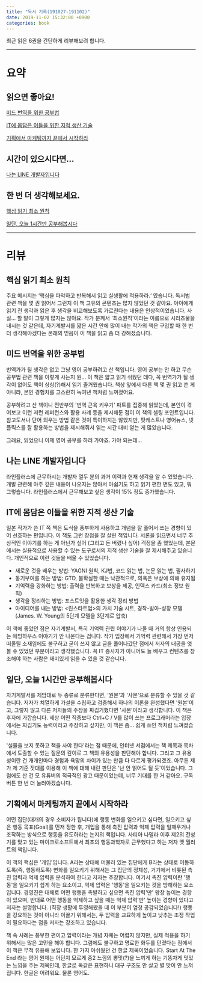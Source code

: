 ```yaml
---
title: "독서 기록(191027-191102)"
date: 2019-11-02 15:32:00 +0900
categories: book
---
```


최근 읽은 6권을 간단하게 리뷰해보려 합니다.

---
 
 
 
 
 
# 요약  

## 읽으면 좋아요!  

[미드 번역을 위한 공부법](http://www.aladin.co.kr/shop/wproduct.aspx?ItemId=208660337)  

[IT에 몸담은 이들을 위한 지적 생산 기술](http://www.aladin.co.kr/shop/wproduct.aspx?ItemId=210195417)  

[기획에서 마케팅까지 끝에서 시작하라](http://www.aladin.co.kr/shop/wproduct.aspx?ItemId=209138863)  

## 시간이 있으시다면...  

[나는 LINE 개발자입니다](http://www.aladin.co.kr/shop/wproduct.aspx?ItemId=204587884)

## 한 번 더 생각해보세요.  

[핵심 읽기 최소 원칙](http://www.aladin.co.kr/shop/wproduct.aspx?ItemId=208632080)  

[일단, 오늘 1시간만 공부해봅시다](http://www.aladin.co.kr/shop/wproduct.aspx?ItemId=195380024)  


---


# 리뷰



## 핵심 읽기 최소 원칙 

주요 메시지는 ‘핵심을 파악하고 반복해서 읽고 실생활에 적용하라.‘ 였습니다. 독서법 관련 책을 몇 권 읽어서 그런지 이 책 고유의 콘텐츠는 많지 않았던 것 같아요. 아이에게 읽기 전 생각과 읽은 후 생각을 비교해보도록 가르친다는 내용은 인상적이었습니다. 사실... 할 말이 그렇게 많지는 않아요. 작가 분께서 '최소원칙'이라는 이름으로 시리즈물을 내시는 것 같은데, 자기계발서를 짧은 시간 안에 많이 내는 작가의 책은 구입할 때 한 번 더 생각해야겠다는 본래의 믿음이 이 책을 읽고 좀 더 강해졌습니다.  



## 미드 번역을 위한 공부법

번역가가 될 생각은 없고 그냥 영어 공부하려고 산 책입니다. 영어 공부는 안 하고 무슨 공부법 관련 책을 이렇게 사는지 원... 이 책은 얇고 읽기 쉬웠던 데다, 꼭 번역가가 될 생각이 없어도 책이 싱싱(?)해서 읽기 즐거웠습니다. 책상 앞에서 다른 책 몇 권 읽고 쓴 게 아니라, 본인 경험치를 고스란히 녹여낸 책처럼 느껴졌어요.

공부하려고 산 책이니 전반부의 '번역 근육 키우기' 파트를 집중해 읽었는데, 본인이 겪어보고 이런 저런 레퍼런스와 활용 사례 등을 제시해둔 점이 이 책의 셀링 포인트입니다. 참고도서나 단어 외우는 방법 같은 것이 특이하지는 않았지만, 팟캐스트나 영어뉴스, 넷플릭스를 잘 활용하는 방법을 제시해줘서 읽는 시간 대비 얻는 게 많았습니다.

그래요, 읽었으니 이제 영어 공부를 하러 가야죠. 가야 되는데...  



## 나는 LINE 개발자입니다

라인플러스에 근무하시는 개발자 열두 분의 과거 이력과 현재 생각을 알 수 있었습니다. 개발 관련해 아주 깊은 내용이 나오지는 않아서 아쉽기도 하고 읽기 편한 면도 있고, 뭐 그렇습니다. 라인플러스에서 근무해보고 싶은 생각이 15% 정도 증가했습니다.  



## IT에 몸담은 이들을 위한 지적 생산 기술

일본 작가가 쓴 IT 쪽 책은 도식을 풍부하게 사용하고 개념을 잘 풀어서 쓰는 경향이 있어 선호하는 편입니다. 이 책도 그런 장점을 잘 살린 책입니다. 서론을 읽으면서 너무 추상적인 이야기를 하는 게 아닌가 싶어 (그리고 돈 버렸나 싶어) 걱정을 좀 했었는데, 본문에서는 실용적으로 사용할 수 있는 도구로서의 지적 생산 기술을 잘 제시해주고 있습니다. 개인적으로 이런 것들을 배울 수 있었습니다.

- 새로운 것을 배우는 방법: YAGNI 원칙, KJ법, 코드 읽는 법, 논문 읽는 법, 필사하기
- 동기부여를 하는 방법: GTD, 불확실한 때는 낙관적으로, 의욕은 보상에 의해 유지됨
- 기억력을 강화하는 방법: 출력을 반복하고 보상을 제공, 인덱스 카드(최소 정보 원칙)
- 생각을 정리하는 방법: 포스트잇을 활용한 생각 정리 방법
- 아이디어를 내는 방법: <린스타트업>의 가치 기술 시트, 경작-발아-성장 모델 (James. W. Young의 5단계 모델을 3단계로 압축)

이 책에 좋았던 점은 자기계발서, 특히 기억력 관련 이야기가 나올 때 거의 항상 인용되는 에빙하우스 이야기가 안 나온다는 겁니다. 작가 입장에서 기억력 관련해서 가장 먼저 떠올릴 소재임에도 불구하고 굳이 쓰지 않고 글을 풀어나갔단 점에서 저자의 내공을 엿볼 수 있었던 부분이라고 생각했습니다. 꼭 IT 종사자가 아니어도 늘 배우고 컨텐츠를 창조해야 하는 사람은 재미있게 읽을 수 있을 것 같습니다.  



## 일단, 오늘 1시간만 공부해봅시다

자기계발서를 제맘대로 두 종류로 분류한다면, '원본'과 '사본'으로 분류할 수 있을 것 같습니다. 저자가 치열하게 가설을 수립하고 검증해서 하나의 이론을 완성했다면 '원본'이고, 그렇지 않고 다른 저자들의 주장을 짜깁기했다면 '사본'이라고 생각합니다. 이 책은 후자에 가깝습니다. 세상 어떤 직종보다 Ctrl+C / V를 많이 쓰는 프로그래머라는 입장에서는 짜깁기도 능력이라고 주장하고 싶지만, 이 책은 좀... 쉽게 쓰인 책처럼 느껴졌습니다.

'실물을 보지 못하고 책을 사야 한다'라는 점 때문에, 인터넷 서점에서는 책 제목과 목차에서 도출할 수 있는 질문의 깊이로 그 책의 유용성을 판단해야 합니다. 그리고 그 유용성이란 건 개개인마다 경험과 욕망의 차이가 있는 만큼 다 다르게 평가되겠죠. 아무튼 제가 제 기준 잣대를 이용해 이 책에 대해 내린 판단은 '난 안 읽어도 될 듯'이었습니다. 그럼에도 산 건 모 유튜버의 적극적인 광고 때문이었는데, 너무 기대를 한 거 같아요. 구독 버튼 한 번 더 눌러야겠습니다.  



## 기획에서 마케팅까지 끝에서 시작하라

어떤 집단(대개의 경우 소비자가 됩니다)에 행동 변화를 일으키고 싶다면, 일으키고 싶은 행동 목표(Goal)를 먼저 정한 후, 개입을 통해 촉진 압력과 억제 압력을 일깨우거나 조작하는 방식으로 행동을 유도하라는 논지의 책입니다. 사티아 나델라 이후 제2의 전성기를 맞고 있는 마이크로소프트에서 최초의 행동과학자로 근무했다고 하는 저자 맷 월러트의 책입니다.

이 책의 핵심은 '개입'입니다. A라는 상태에 머물러 있는 집단에게 B라는 상태로 이동하도록(즉, 행동하도록) 변화를 일으키기 위해서는 그 집단의 정체성, 거기에서 비롯된 촉진 압력과 억제 압력을 분석하여 한다고 저자는 주장합니다. 여기서 촉진 압력이란 '행동'을 일으키기 쉽게 하는 요소이고, 억제 압력은 '행동'을 일으키는 것을 방해하는 요소입니다. 경영진은 대체로 어떤 행동을 촉발하고 싶으면 촉진 압력'만' 왕창 높이는 경향이 있으며, 반대로 어떤 행동을 억제하고 싶을 때는 억제 압력'만' 높이는 경향이 있다고 저자는 설명합니다. (직장 생활에 투영해봤을 때 이 부분이 엄청 공감되었습니다!) 행동을 강요하는 것이 아니라 이끌기 위해서는, 두 압력을 교묘하게 높이고 낮추는 조정 작업이 필요하다는 점을 저자는 강조하고 있습니다.

책 속 사례는 풍부한 편이고 압력이라는 개념 자체는 어렵지 않지만, 실제 적용을 하기 위해서는 많은 고민을 해야 합니다. 그럼에도 불구하고 명료한 화두를 던졌다는 점에서 이 책은 무척 유용해 보입니다. 한 가지 아쉬웠던 건 한글 제목이었습니다. Start At The End 라는 영어 원제는 어딘지 모르게 중2 느낌의 뽕맛(?)을 느끼게 하는 기똥차게 멋있는 느낌을 주는 제목인데, 한글로 똑같은 표현하니 대구 구조도 안 살고 별 맛이 안 느껴집니다. 한글은 어려워요. 물론 영어도.  

